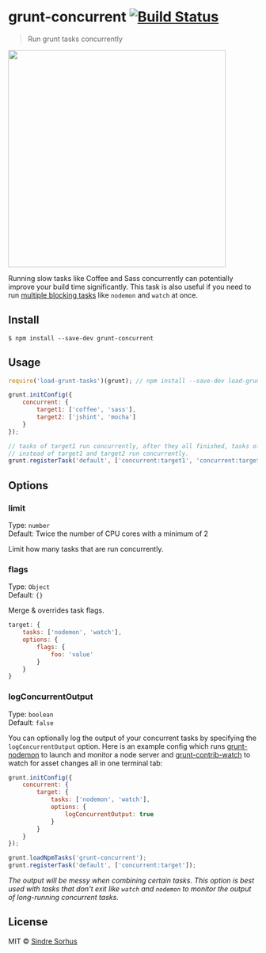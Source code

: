 # grunt-concurrent [![Build Status](https://travis-ci.org/sindresorhus/grunt-concurrent.svg?branch=master)](https://travis-ci.org/sindresorhus/grunt-concurrent)

> Run grunt tasks concurrently

<img src="screenshot.png" width="439">

Running slow tasks like Coffee and Sass concurrently can potentially improve your build time significantly. This task is also useful if you need to run [multiple blocking tasks](#logconcurrentoutput) like `nodemon` and `watch` at once.


## Install

```
$ npm install --save-dev grunt-concurrent
```


## Usage

```js
require('load-grunt-tasks')(grunt); // npm install --save-dev load-grunt-tasks

grunt.initConfig({
	concurrent: {
		target1: ['coffee', 'sass'],
		target2: ['jshint', 'mocha']
	}
});

// tasks of target1 run concurrently, after they all finished, tasks of target2 run concurrently,
// instead of target1 and target2 run concurrently.
grunt.registerTask('default', ['concurrent:target1', 'concurrent:target2']);
```


## Options

### limit

Type: `number`  
Default: Twice the number of CPU cores with a minimum of 2

Limit how many tasks that are run concurrently.

### flags

Type: `Object`  
Default: `{}`

Merge & overrides task flags.

```js
target: {
	tasks: ['nodemon', 'watch'],
	options: {
		flags: {
			foo: 'value'
		}
	}
}
```

### logConcurrentOutput

Type: `boolean`  
Default: `false`

You can optionally log the output of your concurrent tasks by specifying the `logConcurrentOutput` option. Here is an example config which runs [grunt-nodemon](https://github.com/ChrisWren/grunt-nodemon) to launch and monitor a node server and [grunt-contrib-watch](https://github.com/gruntjs/grunt-contrib-watch) to watch for asset changes all in one terminal tab:

```js
grunt.initConfig({
	concurrent: {
		target: {
			tasks: ['nodemon', 'watch'],
			options: {
				logConcurrentOutput: true
			}
		}
	}
});

grunt.loadNpmTasks('grunt-concurrent');
grunt.registerTask('default', ['concurrent:target']);
```

*The output will be messy when combining certain tasks. This option is best used with tasks that don't exit like `watch` and `nodemon` to monitor the output of long-running concurrent tasks.*


## License

MIT © [Sindre Sorhus](http://sindresorhus.com)
